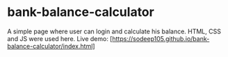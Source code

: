 # bank-balance-calculator
A simple page where user can login and calculate his balance. HTML, CSS and JS were used here.
Live demo: [https://sodeep105.github.io/bank-balance-calculator/index.html]
